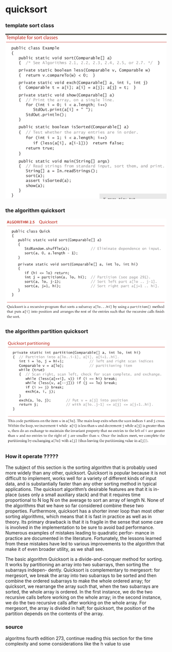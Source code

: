 # quicksort

### template sort class

![Image](img/templatesortclass.png "template sort class image")

### the algorithm quicksort

![Image](img/quickSort.png "quickSort image")


### the algorithm partition quicksort

![Image](img/quickSortPartitioning.png "quickSort parititoning image")


### How it operate ?????

The subject of this section is the sorting algorithm that is probably used more
widely than any other, quicksort. Quicksort is popular because it is not difficult to
implement, works well for a variety of different kinds of input data, and is substantially
faster than any other sorting method in typical applications. The quicksort algorithm’s
desirable features are that it is in-place (uses only a small auxiliary stack) and that
it requires time proportional to N log N on the average to sort an array of length N.
None of the algorithms that we have so far considered combine these two properties.
Furthermore, quicksort has a shorter inner loop than most other sorting algorithms,
which means that it is fast in practice as well as in theory. Its primary drawback is that
it is fragile in the sense that some care is involved in the implementation to be sure to
avoid bad performance. Numerous examples of mistakes leading to quadratic perfor-
mance in practice are documented in the literature. Fortunately, the lessons learned
from these mistakes have led to various improvements to the algorithm that make it of
even broader utility, as we shall see.

The basic algorithm
Quicksort is a divide-and-conquer method for sorting. It
works by partitioning an array into two subarrays, then sorting the subarrays indepen-
dently. Quicksort is complementary to mergesort: for mergesort, we break the array
into two subarrays to be sorted and then combine the ordered subarrays to make the
whole ordered array; for quicksort, we rearrange the array such that, when the two
subarrays are sorted, the whole array is ordered. In the first instance, we do the two
recursive calls before working on the whole array; in the second instance, we do the two
recursive calls after working on the whole array. For mergesort, the array is divided in
half; for quicksort, the position of the partition depends on the contents of the array.


### source

algoritms fourth edition 273, continue reading this section for the time complexity and some considerations like the h value to use
